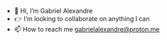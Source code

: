 - 👋 Hi, I’m Gabriel Alexandre
- 👉 I’m looking to collaborate on anything I can
- 📫 How to reach me gabrielalexandre@proton.me  
 
